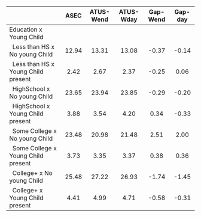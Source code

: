 
|                      |         ASEC |    ATUS-Wend |    ATUS-Wday |     Gap-Wend |      Gap-day |
| -------------------- | :----------: | :----------: | :----------: | :----------: | :----------: |
| Education x Young Child |              |              |              |              |              |
| &nbsp;&nbsp;Less than HS x No young Child |        12.94 |        13.31 |        13.08 |        -0.37 |        -0.14 |
| &nbsp;&nbsp;Less than HS x Young Child present |         2.42 |         2.67 |         2.37 |        -0.25 |         0.06 |
| &nbsp;&nbsp;HighSchool x No young Child |        23.65 |        23.94 |        23.85 |        -0.29 |        -0.20 |
| &nbsp;&nbsp;HighSchool x Young Child present |         3.88 |         3.54 |         4.20 |         0.34 |        -0.33 |
| &nbsp;&nbsp;Some College x No young Child |        23.48 |        20.98 |        21.48 |         2.51 |         2.00 |
| &nbsp;&nbsp;Some College x Young Child present |         3.73 |         3.35 |         3.37 |         0.38 |         0.36 |
| &nbsp;&nbsp;College+ x No young Child |        25.48 |        27.22 |        26.93 |        -1.74 |        -1.45 |
| &nbsp;&nbsp;College+ x Young Child present |         4.41 |         4.99 |         4.71 |        -0.58 |        -0.31 |

